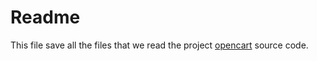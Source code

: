 Readme
===
This file save all the files that we read the project [opencart](https://github.com/yeppoint/opencart) source code.











